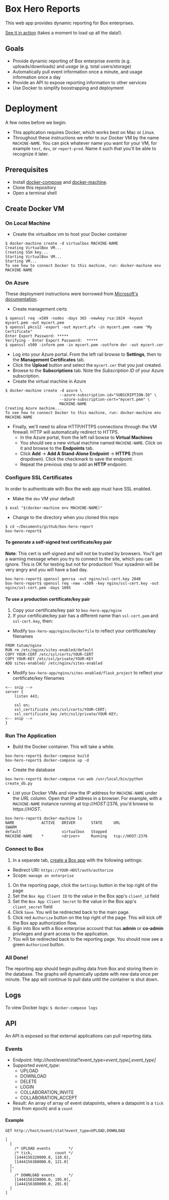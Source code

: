 # Box Hero Reports

This web app provides dynamic reporting for Box enterprises. 

[See it in action](https://box-hero-reports-test.cloudapp.net) (takes a moment to load up all the data!).

## Goals

* Provide dynamic reporting of Box enterprise *events* (e.g. uploads/downloads) and *usage* (e.g. total users/storage)
* Automatically pull event information once a minute, and usage information once a day
* Provide an API to expose reporting information to other services
* Use Docker to simplify boostrapping and deployment

# Deployment

A few notes before we begin:
  * This application requires Docker, which works best on Mac or Linux.
  * Throughout these instructions we refer to our Docker VM by the name `MACHINE-NAME`. You can pick whatever name you want for your VM, for example `test`, `dev`, or `report-prod`. Name it such that you'll be able to recognize it later.

## Prerequisites

* Install [docker-compose](http://docs.docker.com/compose/install/) and [docker-machine](https://docs.docker.com/machine/#installation).
* Clone this repository
* Open a terminal shell

## Create Docker VM

### On Local Machine

* Create the virtualbox vm to host your Docker container
```
$ docker-machine create -d virtualbox MACHINE-NAME
Creating VirtualBox VM...
Creating SSH key...
Starting VirtualBox VM...
Starting VM...
To see how to connect Docker to this machine, run: docker-machine env MACHINE-NAME
```

### On Azure

These deployment instructions were borrowed from [Microsoft's documentation](https://azure.microsoft.com/en-us/documentation/articles/virtual-machines-docker-machine/).

* Create management certs
```
$ openssl req -x509 -nodes -days 365 -newkey rsa:1024 -keyout mycert.pem -out mycert.pem
$ openssl pkcs12 -export -out mycert.pfx -in mycert.pem -name "My Certificate"
Enter Export Password: *****
Verifying - Enter Export Password:  *****
$ openssl x509 -inform pem -in mycert.pem -outform der -out mycert.cer
```
* Log into your Azure portal. From the left rail browse to **Settings**, then to the **Management Certificates** tab.
* Click the **Upload** button and select the `mycert.cer` that you just created.
* Browse to the **Subscriptions** tab. Note the *Subscription ID* of your Azure subscription.
* Create the virtual machine in Azure
```
$ docker-machine create -d azure \
                        --azure-subscription-id="SUBSCRIPTION-ID" \
                        --azure-subscription-cert="mycert.pem" \ 
                        MACHINE-NAME
Creating Azure machine...
To see how to connect Docker to this machine, run: docker-machine env MACHINE-NAME
```
* Finally, we'll need to allow HTTP/HTTPS connections through the VM firewall. HTTP will automatically redirect to HTTPS. 
  * In the Azure portal, from the left rail bowse to **Virtual Machines**
  * You should see a new virtual machine named `MACHINE-NAME`. Click on it and browse to the **Endpoints** tab.
  * Click **Add** -> **Add A Stand-Alone Endpoint** -> **HTTPS** (from dropdown). Click the checkmark to save the endpoint.
  * Repeat the previous step to add an **HTTP** endpoint.

### Configure SSL Certificates

In order to authenticate with Box the web app must have SSL enabled.

* Make the `dev` VM your default
```
$ eval "$(docker-machine env MACHINE-NAME)"
```
* Change to the directory when you cloned this repo
```
$ cd ~/Documents/github/box-hero-report
box-hero-report$
```

#### To generate a self-signed test certificate/key pair

**Note**: This cert is self-signed and will not be trusted by browsers. You'll get a warning message when you try to connect to the site, which you can ignore. This is OK for testing but not for production! Your sysadmin will be very angry and you will have a bad day.

```
box-hero-report$ openssl genrsa -out nginx/ssl-cert.key 2048
box-hero-report$ openssl req -new -x509 -key nginx/ssl-cert.key -out nginx/ssl-cert.pem -days 1095
```

#### To use a production certificate/key pair

1. Copy your certificate/key pair to `box-hero-app/nginx`
2. If your certificate/key pair has a different name than `ssl-cert.pem` and `ssl-cert.key`, then:

* Modify `box-hero-app/nginx/Dockerfile` to reflect your certificate/key filenames
```
FROM tutum/nginx
RUN rm /etc/nginx/sites-enabled/default
COPY YOUR-CERT /etc/ssl/certs/YOUR-CERT
COPY YOUR-KEY /etc/ssl/private/YOUR-KEY
ADD sites-enabled/ /etc/nginx/sites-enabled
```
 * Modify `box-hero-app/nginx/sites-enabled/flask_project` to reflect your certificate/key filenames
```
<-- snip -->
server {
	listen 443;

	ssl on;
	ssl_certificate /etc/ssl/certs/YOUR-CERT;
	ssl_certificate_key /etc/ssl/private/YOUR-KEY;
<-- snip -->
}
```

### Run The Application

* Build the Docker container. This will take a while.
```
box-hero-report$ docker-compose build
box-hero-report$ docker-compose up -d
```
* Create the database
```
box-hero-report$ docker-compose run web /usr/local/bin/python create_db.py
```
* List your Docker VMs and view the IP address for `MACHINE-NAME` under the *URL* column. Open that IP address in a browser. For example, with a `MACHINE-NAME` instance running at tcp://*HOST*:2376, you'd browse to https://*HOST*.
```
box-hero-report$ docker-machine ls
NAME            ACTIVE   DRIVER       STATE     URL                         SWARM
default                  virtualbox   Stopped
MACHINE-NAME    *        <driver>     Running   tcp://HOST:2376
```

### Connect to Box

1. In a separate tab, [create a Box app](https://app.box.com/developers/services) with the following settings:
  * Redirect URI: `https://YOUR-HOST/auth/authorize`
  * Scope: `manage an enterprise`
1. On the reporting page, click the `Settings` button in the top right of the page
1. Set the `Box App Client ID` to the value in the Box app's `client_id` field
1. Set the `Box App Client Secret` to the value in the Box app's `client_secret` field
1. Click `Save`. You will be redirected back to the main page.
1. Click red `Authorize` button on the top right of the page. This will kick off the Box app authorization flow.
1. Sign into Box with a Box enterprise account that has **admin** or **co-admin** privileges and grant access to the application.
1. You will be redirected back to the reporting page. You should now see a green `Authorized` button.

### All Done!

The reporting app should begin pulling data from Box and storing them in the database. The graphs will dynamically update with new data once per minute. The app will continue to pull data until the container is shut down.

## Logs

To view Docker logs: `$ docker-compose logs`

## API

An API is exposed so that external applications can pull reporting data.

### Events

* Endpoint: http://*host*/event/stat?event_type=*event_type[,event_type]*
* Supported *event_type*:
  * UPLOAD
  * DOWNLOAD
  * DELETE
  * LOGIN
  * COLLABORATION_INVITE
  * COLLABORATION_ACCEPT
* Result: An array of array of event datapoints, where a datapoint is a `tick` (ms from epoch) and a `count`

#### Example
```
GET http://host/event/stat?event_type=UPLOAD,DOWNLOAD

[
  [
    /* UPLOAD events        */
    /* tick,          count */
    [1444156320000.0, 110.0],
    [1444156380000.0, 121.0]
  ],
  [
    /* DOWNLOAD events      */
    [1444156320000.0, 195.0],
    [1444156380000.0, 201.0]
  ]
]
```

